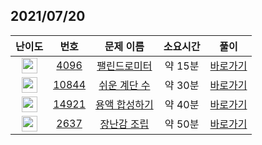 ## 2021/07/20
| 난이도 | 번호 | 문제 이름 | 소요시간 | 풀이 
|:------:|:----:|:---------:|:------:|:------:|
| <img height="25px" width="25px" src="https://static.solved.ac/tier_small/5.svg"/> | [4096](https://www.acmicpc.net/problem/4096) | [팰린드로미터](https://www.acmicpc.net/problem/4096) | 약 15분 | [바로가기](https://github.com/MinsangKong/DailyProblem/blob/main/07-21/1-1.py)| 
| <img height="25px" width="25px" src="https://static.solved.ac/tier_small/10.svg"/> | [10844](https://www.acmicpc.net/problem/10844) | [쉬운 계단 수](https://www.acmicpc.net/problem/10844) | 약 30분 | [바로가기](https://github.com/MinsangKong/DailyProblem/blob/main/07-21/2.py)|
| <img height="25px" width="25px" src="https://static.solved.ac/tier_small/11.svg"/> | [14921](https://www.acmicpc.net/problem/14921) | [용액 합성하기](https://www.acmicpc.net/problem/14921) | 약 40분 | [바로가기](https://github.com/MinsangKong/DailyProblem/blob/main/07-21/3.py)| 
| <img height="25px" width="25px" src="https://static.solved.ac/tier_small/14.svg"/> | [2637](https://www.acmicpc.net/problem/2637) | [장난감 조립](https://www.acmicpc.net/problem/2637) | 약 50분 | [바로가기](https://github.com/MinsangKong/DailyProblem/blob/main/07-21/4.py)|